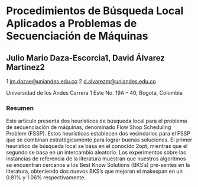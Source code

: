 # Procedimientos de Búsqueda Local Aplicados a Problemas de Secuenciación de Máquinas
## Julio Mario Daza-Escorcia1, David Álvarez Martinez2
1 jm.dazae@uniandes.edu.co
2 d.alvarezm@uniandes.edu.co

Universidad de los Andes
Carrera 1 Este No. 19A – 40, Bogotá, Colombia

### Resumen
Este artículo presenta dos heurísticos de búsqueda local para el problema de secuenciación de máquinas, denominado Flow Shop Scheduling Problem (FSSP). Estos heurísticos establecen dos vecindarios para el FSSP que se combinan estratégicamente para lograr buenas soluciones. El primer heurístico de búsqueda local se basa en el conocido 2opt, mientras que el segundo se basa en un intercambio aleatorio. Los experimentos sobre las instancias de referencia de la literatura muestran que nuestros algoritmos se encuentran cercanos a los Best Know Solutions (BKS’s) pre-sentes en la literatura, obteniendo dos nuevos BKS’s que mejoran el makespan en un 0.81% y 1.06% respectivamente.
